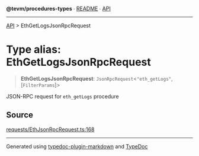 **@tevm/procedures-types** ∙ [README](../README.md) ∙ [API](../API.md)

***

[API](../API.md) > EthGetLogsJsonRpcRequest

# Type alias: EthGetLogsJsonRpcRequest

> **EthGetLogsJsonRpcRequest**: `JsonRpcRequest`\<`"eth_getLogs"`, [`FilterParams`]\>

JSON-RPC request for `eth_getLogs` procedure

## Source

[requests/EthJsonRpcRequest.ts:168](https://github.com/evmts/tevm-monorepo/blob/main/packages/procedures-types/src/requests/EthJsonRpcRequest.ts#L168)

***
Generated using [typedoc-plugin-markdown](https://www.npmjs.com/package/typedoc-plugin-markdown) and [TypeDoc](https://typedoc.org/)
